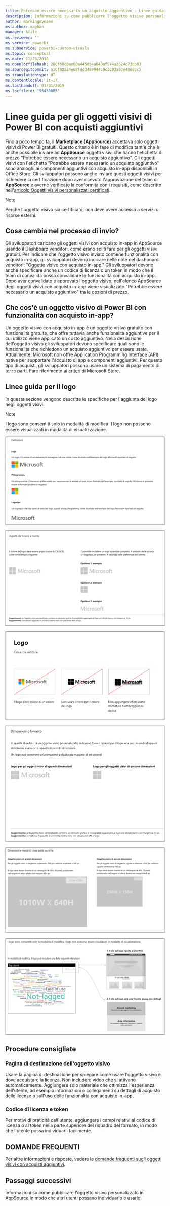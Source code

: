 ```yaml
---
title: Potrebbe essere necessario un acquisto aggiuntivo - Linee guida per gli oggetti visivi di Power BI
description: Informazioni su come pubblicare l'oggetto visivo personalizzato in AppSource in modo che altri utenti possano individuarlo e usarlo tramite acquisto.
author: markingmyname
ms.author: maghan
manager: kfile
ms.reviewer: ''
ms.service: powerbi
ms.subservice: powerbi-custom-visuals
ms.topic: conceptual
ms.date: 11/26/2018
ms.openlocfilehash: 280f60d0ae60a445d94a640af974a2624c73bb83
ms.sourcegitcommit: a36f82224e68fdd3489944c9c3c03a93e4068cc5
ms.translationtype: HT
ms.contentlocale: it-IT
ms.lasthandoff: 01/31/2019
ms.locfileid: "55430005"
---
```

# <a name="guidelines-for-power-bi-visuals-with-additional-purchases"></a>Linee guida per gli oggetti visivi di Power BI con acquisti aggiuntivi

Fino a poco tempo fa, il **Marketplace (AppSource)** accettava solo oggetti visivi di Power BI gratuiti. Questo criterio è in fase di modifica tant'è che è anche possibile inviare ad **AppSource** oggetti visivi che hanno l'etichetta di prezzo "Potrebbe essere necessario un acquisto aggiuntivo". Gli oggetti visivi con l'etichetta "Potrebbe essere necessario un acquisto aggiuntivo" sono analoghi ai componenti aggiuntivi con acquisto in-app disponibili in Office Store. Gli sviluppatori possono anche inviare questi oggetti visivi per richiedere la certificazione dopo aver ricevuto l'approvazione del team di **AppSource** e averne verificato la conformità con i requisiti, come descritto nell'[articolo Oggetti visivi personalizzati certificati](../power-bi-custom-visuals-certified.md).

> [!Note]
> Perché l'oggetto visivo sia certificato, non deve avere accesso a servizi o risorse esterni.

## <a name="whats-changing-in-the-submission-process"></a>Cosa cambia nel processo di invio?

Gli sviluppatori caricano gli oggetti visivi con acquisto in-app in AppSource usando il Dashboard venditori, come erano soliti fare per gli oggetti visivi gratuiti. Per indicare che l'oggetto visivo inviato contiene funzionalità con acquisto in-app, gli sviluppatori devono indicare nelle note del dashboard venditori: "Oggetto visivo con acquisto in-app." Gli sviluppatori devono anche specificare anche un codice di licenza o un token in modo che il team di convalida possa convalidare le funzionalità con acquisto in-app. Dopo aver convalidato e approvato l'oggetto visivo, nell'elenco AppSource degli oggetti visivi con acquisto in-app viene visualizzato "Potrebbe essere necessario un acquisto aggiuntivo" tra le opzioni di prezzo.

## <a name="what-is-a-power-bi-visual-with-iap-features"></a>Che cos'è un oggetto visivo di Power BI con funzionalità con acquisto in-app?

Un oggetto visivo con acquisto in-app è un oggetto visivo gratuito con funzionalità gratuite, che offre tuttavia anche funzionalità aggiuntive per il cui utilizzo viene applicato un costo aggiuntivo. Nella descrizione dell'oggetto visivo gli sviluppatori devono specificare quali sono le funzionalità che richiedono un acquisto aggiuntivo per essere usate. Attualmente, Microsoft non offre Application Programming Interface (API) native per supportare l'acquisto di app e componenti aggiuntivi. Per questo tipo di acquisti, gli sviluppatori possono usare un sistema di pagamento di terze parti. Fare riferimento ai [criteri](https://docs.microsoft.com/office/dev/store/validation-policies#2-apps-or-add-ins-can-display-certain-ads) di Microsoft Store.

## <a name="logo-guidelines"></a>Linee guida per il logo

In questa sezione vengono descritte le specifiche per l'aggiunta dei logo negli oggetti visivi.

> [!NOTE]
> I logo sono consentiti solo in modalità di modifica. I logo non possono essere visualizzati in modalità di visualizzazione.

![definitions](media/office-store-in-app-purchase-visual-guidelines/definitions.png)

![things-to-keep](media/office-store-in-app-purchase-visual-guidelines/things-to-keep-in-mind.png)

![things-to](media/office-store-in-app-purchase-visual-guidelines/things-to-avoid.png)

![size-and-format ](media/office-store-in-app-purchase-visual-guidelines/size-and-format.png)

![margins-and](media/office-store-in-app-purchase-visual-guidelines/margins-and-sizes.png)

![edit-mode](media/office-store-in-app-purchase-visual-guidelines/logos-in-edit-mode.png)

## <a name="best-practices"></a>Procedure consigliate

### <a name="visual-landing-page"></a>Pagina di destinazione dell'oggetto visivo

Usare la pagina di destinazione per spiegare come usare l'oggetto visivo e dove acquistare la licenza. Non includere video che si attivano automaticamente. Aggiungere solo materiale che ottimizza l'esperienza dell'utente, ad esempio informazioni o collegamenti su dettagli di acquisto delle licenze o sull'uso delle funzionalità con acquisto in-app.

### <a name="license-key-and-token"></a>Codice di licenza e token

Per motivi di praticità dell'utente, aggiungere i campi relativi al codice di licenza o al token nella parte superiore del riquadro del formato, in modo che l'utente possa individuarli facilmente.

## <a name="faq"></a>DOMANDE FREQUENTI

Per altre informazioni e risposte, vedere le [domande frequenti sugli oggetti visivi con acquisti aggiuntivi](https://docs.microsoft.com/power-bi/power-bi-custom-visuals-faq#visuals-with-additional-purchases).

## <a name="next-steps"></a>Passaggi successivi

Informazioni su come pubblicare l'oggetto visivo personalizzato in [AppSource](office-store.md) in modo che altri utenti possano individuarlo e usarlo.
